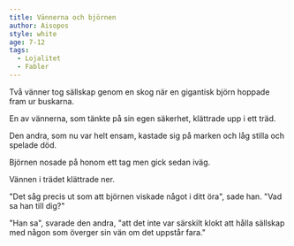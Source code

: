 ```yaml
---
title: Vännerna och björnen
author: Aisopos
style: white
age: 7-12
tags:
  - Lojalitet
  - Fabler
---
```


Två vänner tog sällskap genom en skog när en gigantisk björn hoppade fram ur buskarna.

En av vännerna, som tänkte på sin egen säkerhet, klättrade upp i ett träd.

Den andra, som nu var helt ensam, kastade sig på marken och låg stilla och spelade död.

Björnen nosade på honom ett tag men gick sedan iväg.

Vännen i trädet klättrade ner.

"Det såg precis ut som att björnen viskade något i ditt öra", sade han. "Vad sa han till dig?"

"Han sa", svarade den andra, "att det inte var särskilt klokt att hålla sällskap med någon som överger sin vän om det uppstår fara."
